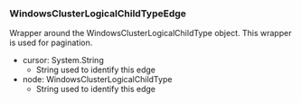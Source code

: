 ### WindowsClusterLogicalChildTypeEdge
Wrapper around the WindowsClusterLogicalChildType object. This wrapper is used for pagination.

- cursor: System.String
  - String used to identify this edge
- node: WindowsClusterLogicalChildType
  - String used to identify this edge
